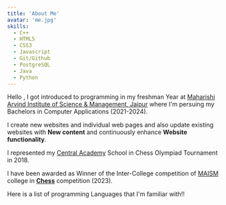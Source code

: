 ```yaml
---
title: 'About Me'
avatar: 'me.jpg'
skills:
  - C++
  - HTML5
  - CSS3
  - Javascript
  - Git/Github
  - PostgreSQL
  - Java
  - Python
---
```


Hello , I got introduced to programming in my freshman Year at [Maharishi Arvind Institute of Science & Management,  Jaipur](https://www.maism.org/) where I'm persuing my Bachelors in Computer Applications (2021-2024).
 
I create new websites and individual web pages and also update existing websites with **New content** and continuously enhance **Website functionality**.

I represented my [Central Academy](https://www.centralacademy.ac.in/) School in Chess Olympiad Tournament in 2018.


I have been awarded as Winner of the Inter-College competition of [MAISM](https://www.maism.org/) college in [**Chess**](https://www.chess.com/member/yashjri) competition (2023).

Here is a list of programming Languages that I'm familiar with!!
